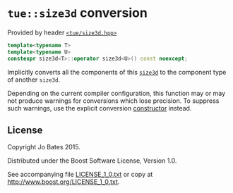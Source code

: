 `tue::size3d` conversion
========================
Provided by header [`<tue/size3d.hpp>`](../../headers/size3d.md)

```c++
template<typename T>
template<typename U>
constexpr size3d<T>::operator size3d<U>() const noexcept;
```

Implicitly converts all the components of this
[`size3d`](../../headers/size3d.md) to the component type of another `size3d`.

Depending on the current compiler configuration, this function may or may not
produce warnings for conversions which lose precision. To suppress such
warnings, use the explicit conversion [constructor](constructor.md) instead.

License
-------
Copyright Jo Bates 2015.

Distributed under the Boost Software License, Version 1.0.

See accompanying file [LICENSE_1_0.txt](../../../LICENSE_1_0.txt) or copy at
http://www.boost.org/LICENSE_1_0.txt.
